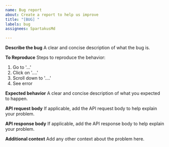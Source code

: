 ```yaml
---
name: Bug report
about: Create a report to help us improve
title: "[BUG] "
labels: bug
assignees: SpartakusMd

---
```


**Describe the bug**
A clear and concise description of what the bug is.

**To Reproduce**
Steps to reproduce the behavior:
1. Go to '...'
2. Click on '....'
3. Scroll down to '....'
4. See error

**Expected behavior**
A clear and concise description of what you expected to happen.

**API request body**
If applicable, add the API request body to help explain your problem.

**API response body**
If applicable, add the API response body to help explain your problem.


**Additional context**
Add any other context about the problem here.
